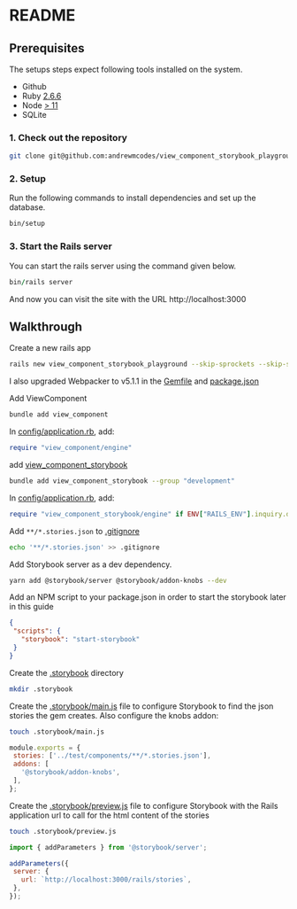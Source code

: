 # README

## Prerequisites

The setups steps expect following tools installed on the system.

- Github
- Ruby [2.6.6](https://github.com/andrewmcodes/view_component_storybook_playground/blob/master/.ruby-version#L1)
- Node [> 11](https://github.com/andrewmcodes/view_component_storybook_playground/blob/master/.nvmrc#L1)
- SQLite

### 1. Check out the repository

```bash
git clone git@github.com:andrewmcodes/view_component_storybook_playground.git
```

### 2. Setup

Run the following commands to install dependencies and set up the database.

```sh
bin/setup
```

### 3. Start the Rails server

You can start the rails server using the command given below.

```ruby
bin/rails server
```

And now you can visit the site with the URL http://localhost:3000

## Walkthrough

Create a new rails app

```sh
rails new view_component_storybook_playground --skip-sprockets --skip-spring --webpack=erb
```

I also upgraded Webpacker to v5.1.1 in the [Gemfile](https://github.com/andrewmcodes/view_component_storybook_playground/blob/master/Gemfile#L13) and [package.json](https://github.com/andrewmcodes/view_component_storybook_playground/blob/master/package.json#L9)

Add ViewComponent

```sh
bundle add view_component
```

In [config/application.rb](https://github.com/andrewmcodes/view_component_storybook_playground/blob/master/config/application.rb#L17), add:

```ruby
require "view_component/engine"
```

add [view_component_storybook](https://github.com/jonspalmer/view_component_storybook)

```sh
bundle add view_component_storybook --group "development"
```

In [config/application.rb](https://github.com/andrewmcodes/view_component_storybook_playground/blob/master/config/application.rb#L18), add:

```ruby
require "view_component_storybook/engine" if ENV["RAILS_ENV"].inquiry.development?
```

Add `**/*.stories.json` to [.gitignore](https://github.com/andrewmcodes/view_component_storybook_playground/blob/master/.gitignore#L37)

```sh
echo '**/*.stories.json' >> .gitignore
```

Add Storybook server as a dev dependency.

```sh
yarn add @storybook/server @storybook/addon-knobs --dev
```

Add an NPM script to your package.json in order to start the storybook later in this guide

```json
{
 "scripts": {
   "storybook": "start-storybook"
 }
}
```

Create the [.storybook](https://github.com/andrewmcodes/view_component_storybook_playground/blob/master/.storybook) directory

```sh
mkdir .storybook
```

Create the [.storybook/main.js](https://github.com/andrewmcodes/view_component_storybook_playground/blob/master/.storybook/main.js) file to configure Storybook to find the json stories the gem creates. Also configure the knobs addon:

```sh
touch .storybook/main.js
```

```javascript
module.exports = {
 stories: ['../test/components/**/*.stories.json'],
 addons: [
   '@storybook/addon-knobs',
 ],
};
```

Create the [.storybook/preview.js](https://github.com/andrewmcodes/view_component_storybook_playground/blob/master/.storybook/preview.js) file to configure Storybook with the Rails application url to call for the html content of the stories

```sh
touch .storybook/preview.js
```

```javascript
import { addParameters } from '@storybook/server';

addParameters({
 server: {
   url: `http://localhost:3000/rails/stories`,
 },
});
```
